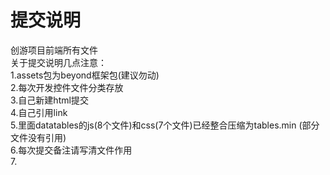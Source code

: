 # 提交说明
创游项目前端所有文件
<br>
关于提交说明几点注意：
<br>
1.assets包为beyond框架包(建议勿动)
<br>
2.每次开发控件文件分类存放
<br>
3.自己新建html提交
<br>
4.自己引用link
<br>
5.里面datatables的js(8个文件)和css(7个文件)已经整合压缩为tables.min (部分文件没有引用)
<br>
6.每次提交备注请写清文件作用
<br>
7.

